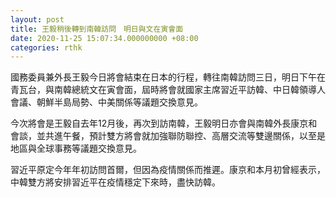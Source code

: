 ```yaml
---
layout: post
title: 王毅稍後轉到南韓訪問　明日與文在寅會面
date: 2020-11-25 15:07:34.000000000 +08:00
categories: rthk
---
```


國務委員兼外長王毅今日將會結束在日本的行程，轉往南韓訪問三日，明日下午在青瓦台，與南韓總統文在寅會面，屆時將會就國家主席習近平訪韓、中日韓領導人會議、朝鮮半島局勢、中美關係等議題交換意見。

今次將會是王毅自去年12月後，再次到訪南韓，王毅明日亦會與南韓外長康京和會談，並共進午餐，預計雙方將會就加強聯防聯控、高層交流等雙邊關係，以至是地區與全球事務等議題交換意見。

習近平原定今年年初訪問首爾，但因為疫情關係而推遲。康京和本月初曾經表示，中韓雙方將安排習近平在疫情穩定下來時，盡快訪韓。
